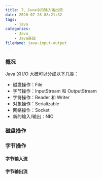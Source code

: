 ```yaml
---
title: 7、Java中的输入输出流
date: 2020-07-28 08:21:32
tags:
	- java
categories:
	- Java
	- Java基础
fileName: java-input-output
---
```


### 概况

Java 的 I/O 大概可以分成以下几类：

- 磁盘操作：File
- 字节操作：InputStream 和 OutputStream
- 字符操作：Reader 和 Writer
- 对象操作：Serializable
- 网络操作：Socket
- 新的输入/输出：NIO



### 磁盘操作





### 字节操作

#### 字节输入流



#### 字节输出流

